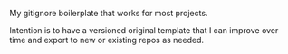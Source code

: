 My gitignore boilerplate that works for most projects.

Intention is to have a versioned original template that I can improve over time and export to new or existing repos as needed.